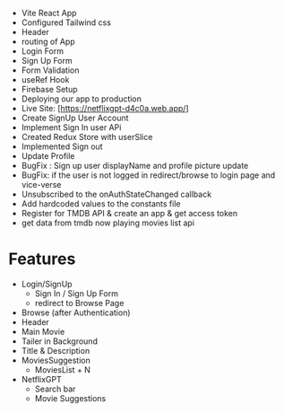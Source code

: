 - Vite React App
- Configured Tailwind css
- Header
- routing of App
- Login Form
- Sign Up Form
- Form Validation
- useRef Hook
- Firebase Setup
- Deploying our app to production
- Live Site: [https://netflixgpt-d4c0a.web.app/]
- Create SignUp User Account
- Implement Sign In user APi
- Created Redux Store with userSlice
- Implemented Sign out
- Update Profile
- BugFix : Sign up user displayName and profile picture update
- BugFix: if the user is not logged in redirect/browse to login page and vice-verse
- Unsubscribed to the onAuthStateChanged callback
- Add hardcoded values to the constants file
- Register for TMDB API & create an app & get access token
- get data from tmdb now playing movies list api

# Features
- Login/SignUp
  - Sign In / Sign Up Form
  - redirect to Browse Page
- Browse (after Authentication)
 - Header
 - Main Movie
  - Tailer in Background
  - Title & Description
  - MoviesSuggestion
    - MoviesList + N
- NetflixGPT
  - Search bar
  - Movie Suggestions

